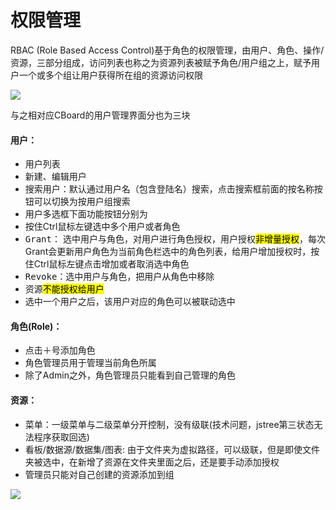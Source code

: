 # 权限管理

RBAC \(Role Based Access Control\)基于角色的权限管理，由用户、角色、操作/资源，三部分组成，访问列表也称之为资源列表被赋予角色/用户组之上，赋予用户一个或多个组让用户获得所在组的资源访问权限

![](../../../assets/RBAC.png)

与之相对应CBoard的用户管理界面分也为三块

<div class="bs-callout bs-callout-info">
    <h4><i class="fa fa-user" aria-hidden="true"></i> 用户：</h4>
    <ul>
      <li>用户列表</li>
      <li>新建、编辑用户</li>
      <li>搜索用户：默认通过用户名（包含登陆名）搜索，点击搜索框前面的<kbd>按名称</kbd>按钮可以切换为按用户组搜索</li>
      <li>用户多选框下面功能按钮分别为</li>
      <li>按住Ctrl鼠标左键选中多个用户或者角色</li>
      <li><kbd>Grant</kbd>： 选中用户与角色，对用户进行角色授权，用户授权<mark>非增量授权</mark>，每次Grant会更新用户角色为当前角色栏选中的角色列表，给用户增加授权时，按住Ctrl鼠标左键点击增加或者取消选中角色</li>
      <li><kbd>Revoke</kbd>：选中用户与角色，把用户从角色中移除</li>
      <li>资源<mark>不能授权给用户</mark></li>
      <li>选中一个用户之后，该用户对应的角色可以被联动选中</li>
    </ul>
</div>

<div class="bs-callout bs-callout-info">
    <h4><i class="fa fa-users" aria-hidden="true"></i> 角色(Role)：</h4>
    <ul>
      <li>点击＋号添加角色</li>
      <li>角色管理员用于管理当前角色所属</li>
      <li>除了Admin之外，角色管理员只能看到自己管理的角色</li>
    </ul>
</div>

<div class="bs-callout bs-callout-info">
    <h4>资源：</h4>
    <ul>
      <li>菜单：一级菜单与二级菜单分开控制，没有级联(技术问题，jstree第三状态无法程序获取回选)</li>
      <li>看板/数据源/数据集/图表: 由于文件夹为虚拟路径，可以级联，但是即使文件夹被选中，在新增了资源在文件夹里面之后，还是要手动添加授权</li>
      <li>管理员只能对自己创建的资源添加到组</li>
    </ul>
</div>


![](../../../assets/UserAdmin_Snap.png)



